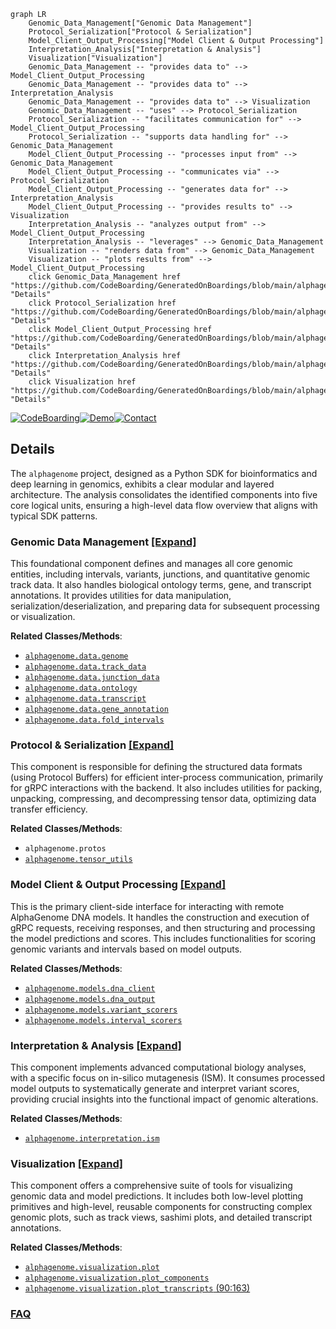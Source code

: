 ```mermaid
graph LR
    Genomic_Data_Management["Genomic Data Management"]
    Protocol_Serialization["Protocol & Serialization"]
    Model_Client_Output_Processing["Model Client & Output Processing"]
    Interpretation_Analysis["Interpretation & Analysis"]
    Visualization["Visualization"]
    Genomic_Data_Management -- "provides data to" --> Model_Client_Output_Processing
    Genomic_Data_Management -- "provides data to" --> Interpretation_Analysis
    Genomic_Data_Management -- "provides data to" --> Visualization
    Genomic_Data_Management -- "uses" --> Protocol_Serialization
    Protocol_Serialization -- "facilitates communication for" --> Model_Client_Output_Processing
    Protocol_Serialization -- "supports data handling for" --> Genomic_Data_Management
    Model_Client_Output_Processing -- "processes input from" --> Genomic_Data_Management
    Model_Client_Output_Processing -- "communicates via" --> Protocol_Serialization
    Model_Client_Output_Processing -- "generates data for" --> Interpretation_Analysis
    Model_Client_Output_Processing -- "provides results to" --> Visualization
    Interpretation_Analysis -- "analyzes output from" --> Model_Client_Output_Processing
    Interpretation_Analysis -- "leverages" --> Genomic_Data_Management
    Visualization -- "renders data from" --> Genomic_Data_Management
    Visualization -- "plots results from" --> Model_Client_Output_Processing
    click Genomic_Data_Management href "https://github.com/CodeBoarding/GeneratedOnBoardings/blob/main/alphagenome/Genomic_Data_Management.md" "Details"
    click Protocol_Serialization href "https://github.com/CodeBoarding/GeneratedOnBoardings/blob/main/alphagenome/Protocol_Serialization.md" "Details"
    click Model_Client_Output_Processing href "https://github.com/CodeBoarding/GeneratedOnBoardings/blob/main/alphagenome/Model_Client_Output_Processing.md" "Details"
    click Interpretation_Analysis href "https://github.com/CodeBoarding/GeneratedOnBoardings/blob/main/alphagenome/Interpretation_Analysis.md" "Details"
    click Visualization href "https://github.com/CodeBoarding/GeneratedOnBoardings/blob/main/alphagenome/Visualization.md" "Details"
```

[![CodeBoarding](https://img.shields.io/badge/Generated%20by-CodeBoarding-9cf?style=flat-square)](https://github.com/CodeBoarding/CodeBoarding)[![Demo](https://img.shields.io/badge/Try%20our-Demo-blue?style=flat-square)](https://www.codeboarding.org/demo)[![Contact](https://img.shields.io/badge/Contact%20us%20-%20contact@codeboarding.org-lightgrey?style=flat-square)](mailto:contact@codeboarding.org)

## Details

The `alphagenome` project, designed as a Python SDK for bioinformatics and deep learning in genomics, exhibits a clear modular and layered architecture. The analysis consolidates the identified components into five core logical units, ensuring a high-level data flow overview that aligns with typical SDK patterns.

### Genomic Data Management [[Expand]](./Genomic_Data_Management.md)
This foundational component defines and manages all core genomic entities, including intervals, variants, junctions, and quantitative genomic track data. It also handles biological ontology terms, gene, and transcript annotations. It provides utilities for data manipulation, serialization/deserialization, and preparing data for subsequent processing or visualization.


**Related Classes/Methods**:

- <a href="https://github.com/google-deepmind/alphagenome/blob/main/src/alphagenome/data/genome.py" target="_blank" rel="noopener noreferrer">`alphagenome.data.genome`</a>
- <a href="https://github.com/google-deepmind/alphagenome/blob/main/src/alphagenome/data/track_data.py" target="_blank" rel="noopener noreferrer">`alphagenome.data.track_data`</a>
- <a href="https://github.com/google-deepmind/alphagenome/blob/main/src/alphagenome/data/junction_data.py" target="_blank" rel="noopener noreferrer">`alphagenome.data.junction_data`</a>
- <a href="https://github.com/google-deepmind/alphagenome/blob/main/src/alphagenome/data/ontology.py" target="_blank" rel="noopener noreferrer">`alphagenome.data.ontology`</a>
- <a href="https://github.com/google-deepmind/alphagenome/blob/main/src/alphagenome/data/transcript.py" target="_blank" rel="noopener noreferrer">`alphagenome.data.transcript`</a>
- <a href="https://github.com/google-deepmind/alphagenome/blob/main/src/alphagenome/data/gene_annotation.py" target="_blank" rel="noopener noreferrer">`alphagenome.data.gene_annotation`</a>
- <a href="https://github.com/google-deepmind/alphagenome/blob/main/src/alphagenome/data/fold_intervals.py" target="_blank" rel="noopener noreferrer">`alphagenome.data.fold_intervals`</a>


### Protocol & Serialization [[Expand]](./Protocol_Serialization.md)
This component is responsible for defining the structured data formats (using Protocol Buffers) for efficient inter-process communication, primarily for gRPC interactions with the backend. It also includes utilities for packing, unpacking, compressing, and decompressing tensor data, optimizing data transfer efficiency.


**Related Classes/Methods**:

- `alphagenome.protos`
- <a href="https://github.com/google-deepmind/alphagenome/blob/main/src/alphagenome/tensor_utils.py" target="_blank" rel="noopener noreferrer">`alphagenome.tensor_utils`</a>


### Model Client & Output Processing [[Expand]](./Model_Client_Output_Processing.md)
This is the primary client-side interface for interacting with remote AlphaGenome DNA models. It handles the construction and execution of gRPC requests, receiving responses, and then structuring and processing the model predictions and scores. This includes functionalities for scoring genomic variants and intervals based on model outputs.


**Related Classes/Methods**:

- <a href="https://github.com/google-deepmind/alphagenome/blob/main/src/alphagenome/models/dna_client.py" target="_blank" rel="noopener noreferrer">`alphagenome.models.dna_client`</a>
- <a href="https://github.com/google-deepmind/alphagenome/blob/main/src/alphagenome/models/dna_output.py" target="_blank" rel="noopener noreferrer">`alphagenome.models.dna_output`</a>
- <a href="https://github.com/google-deepmind/alphagenome/blob/main/src/alphagenome/models/variant_scorers.py" target="_blank" rel="noopener noreferrer">`alphagenome.models.variant_scorers`</a>
- <a href="https://github.com/google-deepmind/alphagenome/blob/main/src/alphagenome/models/interval_scorers.py" target="_blank" rel="noopener noreferrer">`alphagenome.models.interval_scorers`</a>


### Interpretation & Analysis [[Expand]](./Interpretation_Analysis.md)
This component implements advanced computational biology analyses, with a specific focus on in-silico mutagenesis (ISM). It consumes processed model outputs to systematically generate and interpret variant scores, providing crucial insights into the functional impact of genomic alterations.


**Related Classes/Methods**:

- <a href="https://github.com/google-deepmind/alphagenome/blob/main/src/alphagenome/interpretation/ism.py" target="_blank" rel="noopener noreferrer">`alphagenome.interpretation.ism`</a>


### Visualization [[Expand]](./Visualization.md)
This component offers a comprehensive suite of tools for visualizing genomic data and model predictions. It includes both low-level plotting primitives and high-level, reusable components for constructing complex genomic plots, such as track views, sashimi plots, and detailed transcript annotations.


**Related Classes/Methods**:

- <a href="https://github.com/google-deepmind/alphagenome/blob/main/src/alphagenome/visualization/plot.py" target="_blank" rel="noopener noreferrer">`alphagenome.visualization.plot`</a>
- <a href="https://github.com/google-deepmind/alphagenome/blob/main/src/alphagenome/visualization/plot_components.py" target="_blank" rel="noopener noreferrer">`alphagenome.visualization.plot_components`</a>
- <a href="https://github.com/google-deepmind/alphagenome/blob/main/src/alphagenome/visualization/plot_transcripts.py#L90-L163" target="_blank" rel="noopener noreferrer">`alphagenome.visualization.plot_transcripts` (90:163)</a>




### [FAQ](https://github.com/CodeBoarding/GeneratedOnBoardings/tree/main?tab=readme-ov-file#faq)